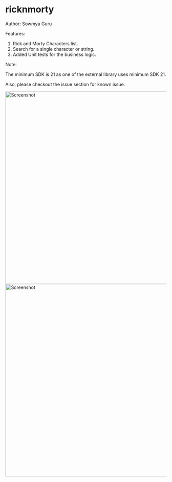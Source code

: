 # ricknmorty

Author:
Sowmya Guru

Features: 

1. Rick and Morty Characters list. 
2. Search for a single character or string. 
3. Added Unit tests for the business logic. 

Note: 

The minimum SDK is 21 as one of the external library uses minimum SDK 21. 

Also, please checkout the issue section for known issue. 

 <img src="https://user-images.githubusercontent.com/3032751/48808646-d818ae80-ed21-11e8-90db-3566cfdde4fc.png" height="600" alt="Screenshot"/>
 

 <img src="https://user-images.githubusercontent.com/3032751/48808654-db139f00-ed21-11e8-978e-617fe0fcf74d.png" height="600" alt="Screenshot"/>
